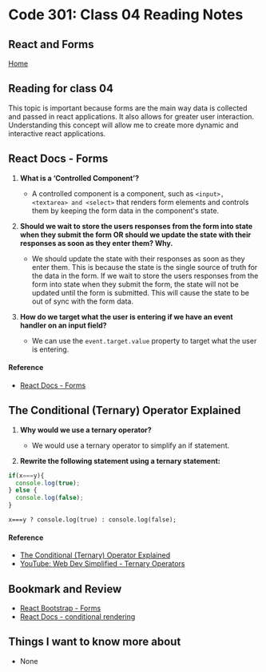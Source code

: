 # Code 301: Class 04 Reading Notes

## React and Forms

[Home](https://mtorres6739.github.io/reading-notes/)

## Reading for class 04

This topic is important because forms are the main way data is collected and passed in react applications. It also allows for greater user interaction.  Understanding this concept will allow me to create more dynamic and interactive react applications.

## React Docs - Forms

1. **What is a ‘Controlled Component’?**

    - A controlled component is a component, such as ```<input>, <textarea> and <select>``` that renders form elements and controls them by keeping the form data in the component's state.

2. **Should we wait to store the users responses from the form into state when they submit the form OR should we update the state with their responses as soon as they enter them? Why.**

    - We should update the state with their responses as soon as they enter them.  This is because the state is the single source of truth for the data in the form.  If we wait to store the users responses from the form into state when they submit the form, the state will not be updated until the form is submitted.  This will cause the state to be out of sync with the form data.

3. **How do we target what the user is entering if we have an event handler on an input field?**

    - We can use the ```event.target.value``` property to target what the user is entering.


#### Reference

- [React Docs - Forms](https://reactjs.org/docs/forms.html)

## The Conditional (Ternary) Operator Explained

1. **Why would we use a ternary operator?**

    - We would use a ternary operator to simplify an if statement. 

2. **Rewrite the following statement using a ternary statement:**
  
  ```javascript
  if(x===y){
    console.log(true);
  } else {
    console.log(false);
  }
  ```
```x===y ? console.log(true) : console.log(false);```

#### Reference

- [The Conditional (Ternary) Operator Explained](https://codeburst.io/javascript-the-conditional-ternary-operator-explained-cac7218beeff)
- [YouTube: Web Dev Simplified - Ternary Operators](https://www.youtube.com/watch?v=70GmtV-5Ggo)


## Bookmark and Review

- [React Bootstrap - Forms](https://react-bootstrap.github.io/components/forms/)
- [React Docs - conditional rendering](https://reactjs.org/docs/conditional-rendering.html)


## Things I want to know more about

- None